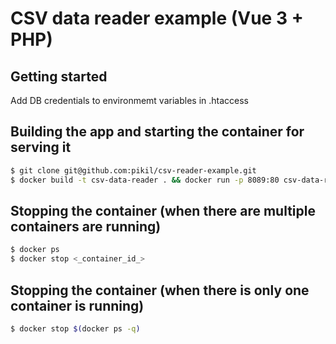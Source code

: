 # CSV data reader example (Vue 3 + PHP)

## Getting started
Add DB credentials to environmemt variables in .htaccess

## Building the app and starting the container for serving it
```bash
$ git clone git@github.com:pikil/csv-reader-example.git
$ docker build -t csv-data-reader . && docker run -p 8089:80 csv-data-reader
```

## Stopping the container (when there are multiple containers are running)
```bash
$ docker ps
$ docker stop <_container_id_>
```

## Stopping the container (when there is only one container is running)
```bash
$ docker stop $(docker ps -q)
```
